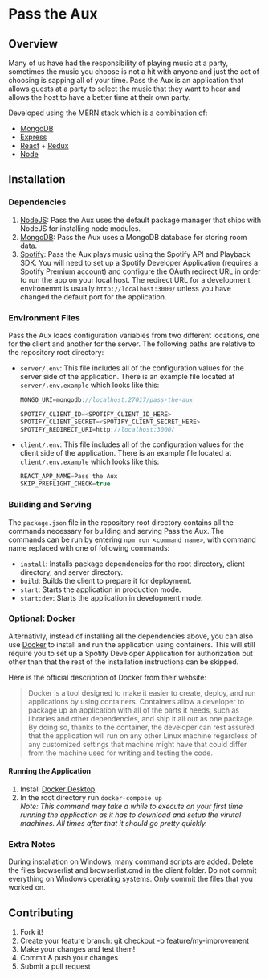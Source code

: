 # Pass the Aux

## Overview

Many of us have had the responsibility of playing music at a party, sometimes the music you choose is not a hit with anyone and just the act of choosing is sapping all of your time. Pass the Aux is an application that allows guests at a party to select the music that they want to hear and allows the host to have a better time at their own party.

Developed using the MERN stack which is a combination of:

- [MongoDB](https://www.mongodb.com/)
- [Express](https://expressjs.com/)
- [React](https://reactjs.org/) + [Redux](https://redux.js.org/)
- [Node](https://nodejs.org/en/)

## Installation

### Dependencies

1. [NodeJS](https://nodejs.org/en/): Pass the Aux uses the default package manager that ships with NodeJS for installing node modules.
2. [MongoDB](https://www.mongodb.com/): Pass the Aux uses a MongoDB database for storing room data.
3. [Spotify](https://developer.spotify.com/): Pass the Aux plays music using the Spotify API and Playback SDK. You will need to set up a Spotify Developer Application (requires a Spotify Premium account) and configure the OAuth redirect URL in order to run the app on your local host. The redirect URL for a development environemnt is usually `http://localhost:3000/` unless you have changed the default port for the application.

### Environment Files

Pass the Aux loads configuration variables from two different locations, one for the client and another for the server. The following paths are relative to the repository root directory:

- `server/.env`: This file includes all of the configuration values for the server side of the application. There is an example file located at `server/.env.example` which looks like this:

  ```js
  MONGO_URI=mongodb://localhost:27017/pass-the-aux

  SPOTIFY_CLIENT_ID=<SPOTIFY_CLIENT_ID_HERE>
  SPOTIFY_CLIENT_SECRET=<SPOTIFY_CLIENT_SECRET_HERE>
  SPOTIFY_REDIRECT_URI=http://localhost:3000/
  ```

- `client/.env`: This file includes all of the configuration values for the client side of the application. There is an example file located at `client/.env.example` which looks like this:

  ```js
  REACT_APP_NAME=Pass the Aux
  SKIP_PREFLIGHT_CHECK=true
  ```

### Building and Serving

The `package.json` file in the repository root directory contains all the commands necessary for building and serving Pass the Aux. The commands can be run by entering `npm run <command name>`, with command name replaced with one of following commands:

- `install`: Installs package dependencies for the root directory, client directory, and server directory.
- `build`: Builds the client to prepare it for deployment.
- `start`: Starts the application in production mode.
- `start:dev`: Starts the application in development mode.

### Optional: Docker

Alternativly, instead of installing all the dependencies above, you can also use [Docker](https://www.docker.com/) to install and run the application using containers. This will still require you to set up a Spotify Developer Application for authorization but other than that the rest of the installation instructions can be skipped.

Here is the official description of Docker from their website:

> Docker is a tool designed to make it easier to create, deploy, and run applications by using containers. Containers allow a developer to package up an application with all of the parts it needs, such as libraries and other dependencies, and ship it all out as one package. By doing so, thanks to the container, the developer can rest assured that the application will run on any other Linux machine regardless of any customized settings that machine might have that could differ from the machine used for writing and testing the code.

#### Running the Application

1. Install [Docker Desktop](https://www.docker.com/products/docker-desktop)
2. In the root directory run `docker-compose up`  
   _Note: This command may take a while to execute on your first time running the application as it has to download and setup the virutal machines. All times after that it should go pretty quickly._

### Extra Notes

During installation on Windows, many command scripts are added. Delete the files browserlist and browserlist.cmd in the client folder. Do not commit everything on Windows operating systems. Only commit the files that you worked on.

## Contributing

1. Fork it!
2. Create your feature branch: git checkout -b feature/my-improvement
3. Make your changes and test them!
4. Commit & push your changes
5. Submit a pull request
